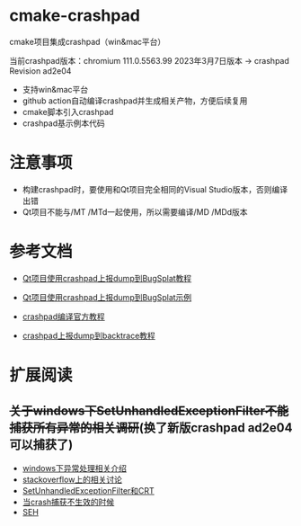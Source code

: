 # cmake-crashpad
cmake项目集成crashpad（win&mac平台）

当前crashpad版本：chromium 111.0.5563.99 2023年3月7日版本 -> crashpad Revision ad2e04

- 支持win&mac平台
- github action自动编译crashpad并生成相关产物，方便后续复用
- cmake脚本引入crashpad
- crashpad基示例本代码

# 注意事项
- 构建crashpad时，要使用和Qt项目完全相同的Visual Studio版本，否则编译出错
- Qt项目不能与/MT /MTd一起使用，所以需要编译/MD /MDd版本

# 参考文档
- [Qt项目使用crashpad上报dump到BugSplat教程](https://docs.bugsplat.com/introduction/getting-started/integrations/cross-platform/qt/)
- [Qt项目使用crashpad上报dump到BugSplat示例](https://github.com/BugSplat-Git/my-qt-crasher)
- [crashpad编译官方教程](https://chromium.googlesource.com/crashpad/crashpad/+/HEAD/doc/developing.md)

- [crashpad上报dump到backtrace教程](https://support.backtrace.io/hc/en-us/articles/360040516131-Crashpad-Integration-Guide#InitialIntegration)

# 扩展阅读
## ~~关于windows下SetUnhandledExceptionFilter不能捕获所有异常的相关调研~~(换了新版crashpad ad2e04可以捕获了)
- [windows下异常处理相关介绍](http://crashrpt.sourceforge.net/docs/html/exception_handling.html)
- [stackoverflow上的相关讨论](https://stackoverflow.com/questions/13591334/what-actions-do-i-need-to-take-to-get-a-crash-dump-in-all-error-scenarios)
- [SetUnhandledExceptionFilter和CRT](https://www.codeproject.com/Articles/154686/SetUnhandledExceptionFilter-and-the-C-C-Runtime-Li)
- [当crash捕获不生效的时候](https://randomascii.wordpress.com/2012/07/05/when-even-crashing-doesnt-work/)
- [SEH](https://docs.microsoft.com/en-us/cpp/cpp/structured-exception-handling-c-cpp?view=msvc-170)
